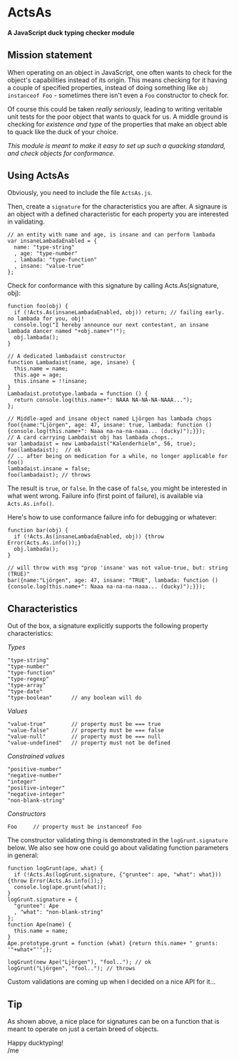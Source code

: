 ActsAs
=========

#### A JavaScript duck typing checker module ####

Mission statement
-----------------
When operating on an object in JavaScript, one often wants to check for the object's capabilities instead of its origin.
This means checking for it having a couple of specified properties, instead of doing something like `obj instanceof Foo` - sometimes there isn't even a `Foo` constructor to check for.


Of course this could be taken *really seriously*, leading to writing veritable unit tests for the poor object that wants to quack for us.
A middle ground is checking for *existence and type* of the properties that make an object able to quack like the duck of your choice.

*This module is meant to make it easy to set up such a quacking standard, and check objects for conformance.*



Using ActsAs
------------

Obviously, you need to include the file `ActsAs.js`.

Then, create a `signature` for the characteristics you are after. A signaure is an object with a defined characteristic for each property you are interested in validating.

    // an entity with name and age, is insane and can perform lambada
    var insaneLambadaEnabled = {
      name: "type-string"
      , age: "type-number"
      , lambada: "type-function"
      , insane: "value-true"
    };

Check for conformance with this signature by calling Acts.As(signature, obj):

    function foo(obj) {
      if (!Acts.As(insaneLambadaEnabled, obj)) return; // failing early. no lambada for you, obj!
      console.log("I hereby announce our next contestant, an insane lambada dancer named "+obj.name+"!");
      obj.lambada();
    }
    
    // A dedicated lambadaist constructor
    function Lambadaist(name, age, insane) {
      this.name = name;
      this.age = age;
      this.insane = !!insane;
    }
    Lambadaist.prototype.lambada = function () {
      return console.log(this.name+": NAAA NA-NA-NA-NAAA...");
    };
    
    // Middle-aged and insane object named Ljörgen has lambada chops
    foo({name:"Ljörgen", age: 47, insane: true, lambada: function () {console.log(this.name+": Naaa na-na-na-naaa... (ducky)");}});
    // A card carrying Lambdaist obj has lambada chops..
	var lambadaist = new Lambadaist("Kalenderhielm", 56, true);
    foo(lambadaist);  // ok
	// .. after being on medication for a while, no longer applicable for foo()
	lambadaist.insane = false;
	foo(lambadaist); // throws

    


The result is `true`, or `false`. In the case of `false`, you might be interested in what went wrong. Failure info (first point of failure), is available via `Acts.As.info()`.

Here's how to use conformance failure info for debugging or whatever:

    function bar(obj) {
      if (!Acts.As(insaneLambadaEnabled, obj)) {throw Error(Acts.As.info());}
      obj.lambada();
    }

    // will throw with msg "prop 'insane' was not value-true, but: string (TRUE)"
    bar({name:"Ljörgen", age: 47, insane: "TRUE", lambada: function () {console.log(this.name+": Naaa na-na-na-naaa... (ducky)");}});


Characteristics
---------------

Out of the box, a signature explicitly supports the following property characteristics:
	
*Types*

   	"type-string"
    "type-number"
    "type-function"
    "type-regexp"
    "type-array"
	"type-date"
	"type-boolean"      // any boolean will do

*Values*

	"value-true"        // property must be === true
    "value-false"       // property must be === false
    "value-null"        // property must be === null
    "value-undefined"   // property must not be defined

*Constrained values*

	"positive-number"
    "negative-number"
	"integer"
	"positive-integer"
	"negative-integer"
	"non-blank-string"
	
*Constructors*

	Foo		// property must be instanceof Foo
	
The constructor validating thing is demonstrated in the `logGrunt.signature` below.
We also see how one could go about validating function parameters in general:
	
	function logGrunt(ape, what) {
	  if (!Acts.As(logGrunt.signature, {"gruntee": ape, "what": what})) {throw Error(Acts.As.info());}
	  console.log(ape.grunt(what));
	}
	logGrunt.signature = {
	  "gruntee": Ape
	  , "what": "non-blank-string"
	};
	function Ape(name) {
	  this.name = name;
	}
	Ape.prototype.grunt = function (what) {return this.name+ " grunts: '"+what+"'";};

	logGrunt(new Ape("Ljörgen"), "fool.."); // ok
	logGrunt("Ljörgen", "fool.."); // throws



Custom validations are coming up when I decided on a nice API for it...


Tip
---

As shown above, a nice place for signatures can be on a function that is meant to operate on just a certain breed of objects.


Happy ducktyping!  
/me
